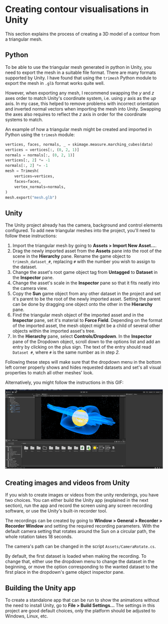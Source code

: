 # Creating contour visualisations in Unity

This section explains the process of creating a 3D model of a contour from a triangular mesh.

## Python
To be able to use the triangular mesh generated in python in Unity, you need to export the mesh in a suitable file format. There are many formats supported by Unity. I have found that using the `trimesh` Python module to export the mesh in `.glb` format works quite well.

However, when exporting any mesh, I recommend swapping the *y* and *z* axes order to match Unity's coordinate system, i.e. using *y* axis as the *up* axis. In my case, this helped to remove problems with incorrect orientation and inverted normal vectors when importing the mesh into Unity. Swapping the axes also requires to reflect the *z* axis in order for the coordinate systems to match.

An example of how a triangular mesh might be created and imported in Python using the `trimesh` module:
``` python
vertices, faces, normals, _ = skimage.measure.marching_cubes(data)
vertices = vertices[:, (0, 2, 1)]
normals = normals[:, (0, 2, 1)]
vertices[:, 2] *= -1
normals[:, 2] *= -1
mesh = Trimesh(
    vertices=vertices,
    faces=faces,
    vertex_normals=normals,
)
mesh.export("mesh.glb")

```

## Unity
The Unity project already has the camera, background and control elements configured. To add new triangular meshes into the project, you'll need to follow these instructions:

1. Import the triangular mesh by going to **Assets > Import New Asset...**.
2. Drag the newly imported asset from the **Assets** pane into the root of the scene in the **Hierarchy** pane. Rename the game object to `trimesh_dataset_#`, replacing `#` with the number you wish to assign to the dataset.
3. Change the asset's root game object tag from **Untagged** to **Dataset** in the **Inspector** pane.
4. Change the asset's scale in the **Inspector** pane so that it fits neatly into the camera view.
5. Copy the **Sun** game object from any other dataset in the project and set it's parent to be the root of the newly imported asset. Setting the parent can be done by dragging one object onto the other in the **Hierarchy** pane.
6. Find the triangular mesh object of the imported asset and in the **Inspector** pane, set it's material to **Force Field**. Depending on the format of the imported asset, the mesh object might be a child of several other objects within the imported asset's tree.
7. In the **Hierarchy** pane, select **Controls/Dropdown**. In the **Inspector** pane of the Dropdown object, scroll down to the options list and add an entry by clicking on the plus sign. The text of the entry should read `Dataset #`, where `#` is the same number as in step *2.*

Following these steps will make sure that the dropdown menu in the bottom left corner properly shows and hides requested datasets and set's all visual properties to match all other meshes' look.

Alternatively, you might follow the instructions in this GIF:

![A gif guide](./Unity%20Guide.gif)

## Creating images and videos from Unity
If you wish to create images or videos from the unity renderings, you have two choices. You can either build the Unity app (explained in the next section), run the app and record the screen using any screen recording software, or use the Unity's built-in recorder tool.

The recordings can be created by going to **Window > General > Recorder > Recorder Window** and setting the required recording parameters. With the default camera setting that rotates around the Sun on a circular path, the whole rotation takes 18 seconds.

The camera's path can be changed in the script `Assets/CameraRotate.cs`.

By default, the first dataset is loaded when making the recording. To change that, either use the dropdown menu to change the dataset in the beginning, or move the option corresponding to the wanted dataset to the first place in the dropdown's game object inspector pane.

## Building the Unity app
To create a standalone app that can be run to show the animations without the need to install Unity, go to **File > Build Settings...** The settings in this project are good default choices, only the platform should be adjusted to Windows, Linux, etc.
